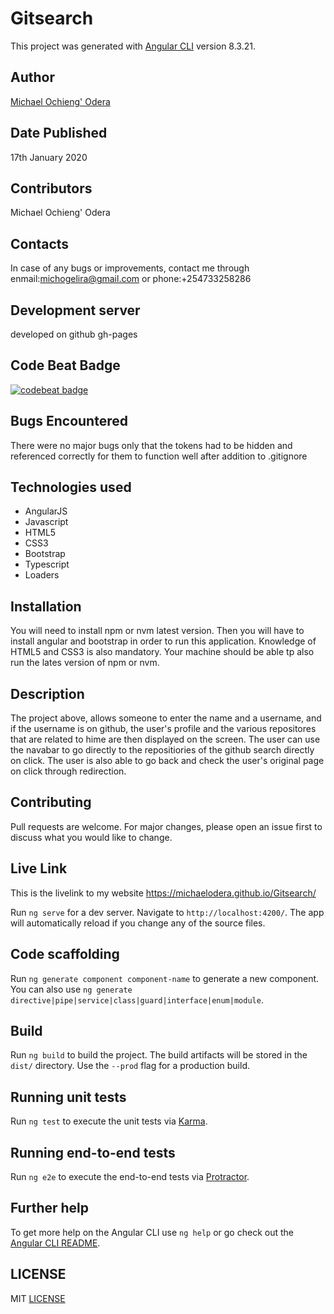 # Gitsearch

This project was generated with [Angular CLI](https://github.com/angular/angular-cli) version 8.3.21.

## Author
[Michael Ochieng' Odera](https://www.github.com/MichaelOdera)

## Date Published
17th January 2020


## Contributors
Michael Ochieng' Odera


## Contacts
In case of any bugs or improvements, contact me through enmail:michogelira@gmail.com or phone:+254733258286

## Development server
developed on github gh-pages

## Code Beat Badge
[![codebeat badge](https://codebeat.co/badges/54df35aa-1d70-40cb-8cb6-21a7570e7217)](https://codebeat.co/projects/github-com-michaelodera-gitsearch-dev)



## Bugs Encountered
There were no major bugs only that the tokens had to be hidden and referenced correctly for them to function well after addition to .gitignore

## Technologies used
* AngularJS
* Javascript
* HTML5
* CSS3
* Bootstrap
* Typescript
* Loaders


## Installation
You will need to install npm or nvm latest version. Then you will have to install angular and bootstrap in order to run this application. Knowledge 
of HTML5 and CSS3 is also mandatory. Your machine should be able tp also run the lates version of npm or nvm.

## Description
The project above, allows someone to enter the name and a username, and if the username is on github, the user's profile and the various repositores that are related to hime are then displayed on the screen. The user can use the navabar to go directly to the repositiories of the github search directly on click. The user is also able to go back  and check the user's original page on click through redirection.

## Contributing
Pull requests are welcome. For major changes, please open an issue first to discuss what you would like to change.



## Live Link
This is the livelink to my website https://michaelodera.github.io/Gitsearch/

Run `ng serve` for a dev server. Navigate to `http://localhost:4200/`. The app will automatically reload if you change any of the source files.

## Code scaffolding

Run `ng generate component component-name` to generate a new component. You can also use `ng generate directive|pipe|service|class|guard|interface|enum|module`.

## Build

Run `ng build` to build the project. The build artifacts will be stored in the `dist/` directory. Use the `--prod` flag for a production build.

## Running unit tests

Run `ng test` to execute the unit tests via [Karma](https://karma-runner.github.io).

## Running end-to-end tests

Run `ng e2e` to execute the end-to-end tests via [Protractor](http://www.protractortest.org/).

## Further help

To get more help on the Angular CLI use `ng help` or go check out the [Angular CLI README](https://github.com/angular/angular-cli/blob/master/README.md).

##  LICENSE
MIT [LICENSE](LICENSE)

